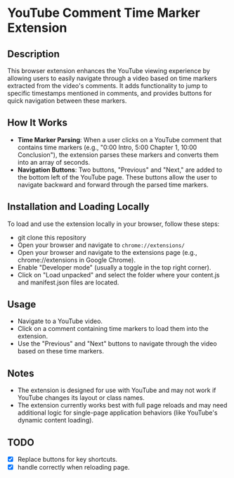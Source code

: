 # YouTube Comment Time Marker Extension

## Description

This browser extension enhances the YouTube viewing experience by allowing users to easily navigate through a video based on time markers extracted from the video's comments. It adds functionality to jump to specific timestamps mentioned in comments, and provides buttons for quick navigation between these markers.

## How It Works

- **Time Marker Parsing**: When a user clicks on a YouTube comment that contains time markers (e.g., "0:00 Intro, 5:00 Chapter 1, 10:00 Conclusion"), the extension parses these markers and converts them into an array of seconds.
- **Navigation Buttons**: Two buttons, "Previous" and "Next," are added to the bottom left of the YouTube page. These buttons allow the user to navigate backward and forward through the parsed time markers.

## Installation and Loading Locally

To load and use the extension locally in your browser, follow these steps:

- git clone this repository
- Open your browser and navigate to `chrome://extensions/`
- Open your browser and navigate to the extensions page (e.g., chrome://extensions in Google Chrome).
- Enable "Developer mode" (usually a toggle in the top right corner).
- Click on "Load unpacked" and select the folder where your content.js and manifest.json files are located.

## Usage
- Navigate to a YouTube video.
- Click on a comment containing time markers to load them into the extension.
- Use the "Previous" and "Next" buttons to navigate through the video based on these time markers.

## Notes

- The extension is designed for use with YouTube and may not work if YouTube changes its layout or class names.
- The extension currently works best with full page reloads and may need additional logic for single-page application behaviors (like YouTube's dynamic content loading).

## TODO

- [x] Replace buttons for key shortcuts.
- [x] handle correctly when reloading page.
